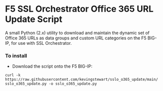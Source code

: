 # F5 SSL Orchestrator Office 365 URL Update Script
A small Python (2.x) utility to download and maintain the dynamic set of Office 365 URLs as data groups and custom URL categories on the F5 BIG-IP, for use with SSL Orchestrator.

### To install 
- Download the script onto the F5 BIG-IP:

`curl -k https://raw.githubusercontent.com/kevingstewart/sslo_o365_update/main/sslo_o365_update.py -o sslo_o365_update.py`

